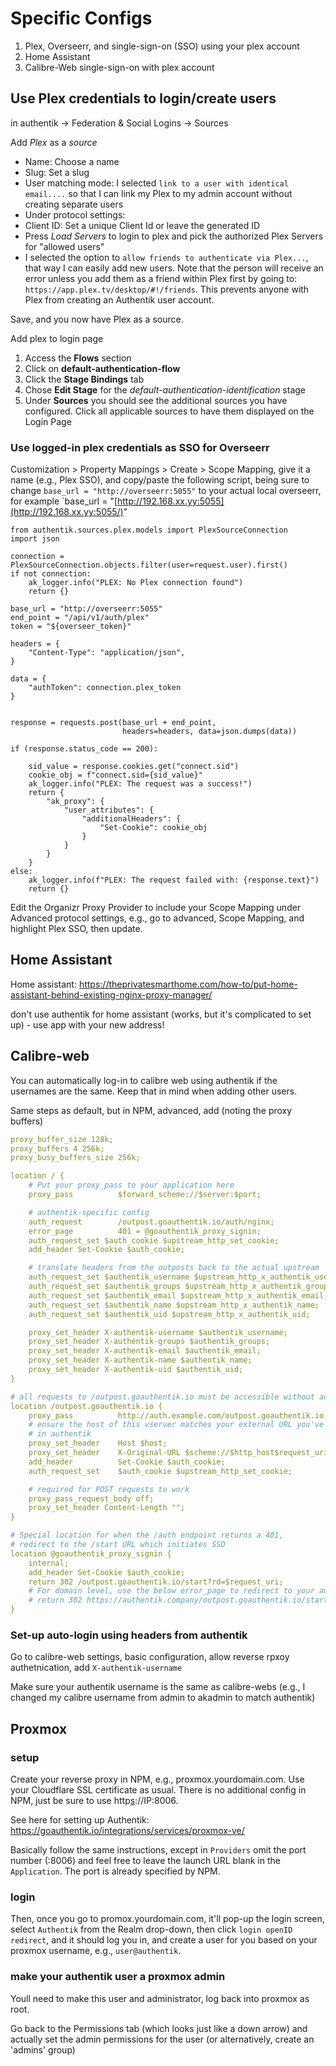 # Specific Configs

1. Plex, Overseerr, and single-sign-on (SSO) using your plex account
2. Home Assistant
3. Calibre-Web single-sign-on with plex account

## Use Plex credentials to login/create users

in authentik -> Federation & Social Logins -> Sources

Add *Plex* as a *source*

- Name: Choose a name
- Slug: Set a slug
- User matching mode: I selected `link to a user with identical email....` so that I can link my Plex to my admin account without creating separate users
- Under protocol settings:
- Client ID: Set a unique Client Id or leave the generated ID
- Press *Load Servers* to login to plex and pick the authorized Plex Servers for "allowed users"
- I selected the option to `allow friends to authenticate via Plex...`, that way I can easily add new users. Note that the person will receive an error unless you add them as a friend within Plex first by going to: `https://app.plex.tv/desktop/#!/friends`. This prevents anyone with Plex from creating an Authentik user account.

Save, and you now have Plex as a source.

Add plex to login page

1. Access the **Flows** section
2. Click on **default-authentication-flow**
3. Click the **Stage Bindings** tab
4. Chose **Edit Stage** for the *default-authentication-identification* stage
5. Under **Sources** you should see the additional sources you have configured. Click all applicable sources to have them displayed on the Login Page

### Use logged-in plex credentials as SSO for Overseerr

Customization > Property Mappings > Create > Scope Mapping, give it a name (e.g., Plex SSO), and copy/paste the following script, being sure to change `base_url = "http://overseerr:5055"` to your actual local overseerr, for example `base_url = "[http://192.168.xx.yy:5055](http://192.168.xx.yy:5055/)"

```
from authentik.sources.plex.models import PlexSourceConnection
import json

connection = PlexSourceConnection.objects.filter(user=request.user).first()
if not connection:
    ak_logger.info("PLEX: No Plex connection found")
    return {}

base_url = "http://overseerr:5055"
end_point = "/api/v1/auth/plex"
token = "${overseer_token}"

headers = {
    "Content-Type": "application/json",
}

data = {
    "authToken": connection.plex_token
}


response = requests.post(base_url + end_point,
                         headers=headers, data=json.dumps(data))

if (response.status_code == 200):

    sid_value = response.cookies.get("connect.sid")
    cookie_obj = f"connect.sid={sid_value}"
    ak_logger.info("PLEX: The request was a success!")
    return {
        "ak_proxy": {
            "user_attributes": {
                "additionalHeaders": {
                    "Set-Cookie": cookie_obj
                }
            }
        }
    }
else:
    ak_logger.info(f"PLEX: The request failed with: {response.text}")
    return {}
```

Edit the Organizr Proxy Provider to include your Scope Mapping under Advanced protocol settings, e.g., go to advanced, Scope Mapping, and highlight Plex SSO, then update.

## Home Assistant

Home assistant: https://theprivatesmarthome.com/how-to/put-home-assistant-behind-existing-nginx-proxy-manager/

don't use authentik for home assistant (works, but it's complicated to set up) - use app with your new address!

## Calibre-web 

You can automatically log-in to calibre web using authentik if the usernames are the same. Keep that in mind when adding other users.

Same steps as default, but in NPM, advanced, add (noting the proxy buffers)

```yaml
proxy_buffer_size 128k;
proxy_buffers 4 256k;
proxy_busy_buffers_size 256k;

location / {
    # Put your proxy_pass to your application here
    proxy_pass          $forward_scheme://$server:$port;

    # authentik-specific config
    auth_request        /outpost.goauthentik.io/auth/nginx;
    error_page          401 = @goauthentik_proxy_signin;
    auth_request_set $auth_cookie $upstream_http_set_cookie;
    add_header Set-Cookie $auth_cookie;

    # translate headers from the outposts back to the actual upstream
    auth_request_set $authentik_username $upstream_http_x_authentik_username;
    auth_request_set $authentik_groups $upstream_http_x_authentik_groups;
    auth_request_set $authentik_email $upstream_http_x_authentik_email;
    auth_request_set $authentik_name $upstream_http_x_authentik_name;
    auth_request_set $authentik_uid $upstream_http_x_authentik_uid;

    proxy_set_header X-authentik-username $authentik_username;
    proxy_set_header X-authentik-groups $authentik_groups;
    proxy_set_header X-authentik-email $authentik_email;
    proxy_set_header X-authentik-name $authentik_name;
    proxy_set_header X-authentik-uid $authentik_uid;
}

# all requests to /outpost.goauthentik.io must be accessible without authentication
location /outpost.goauthentik.io {
    proxy_pass          http://auth.example.com/outpost.goauthentik.io;
    # ensure the host of this vserver matches your external URL you've configured
    # in authentik
    proxy_set_header    Host $host;
    proxy_set_header    X-Original-URL $scheme://$http_host$request_uri;
    add_header          Set-Cookie $auth_cookie;
    auth_request_set    $auth_cookie $upstream_http_set_cookie;

    # required for POST requests to work
    proxy_pass_request_body off;
    proxy_set_header Content-Length "";
}

# Special location for when the /auth endpoint returns a 401,
# redirect to the /start URL which initiates SSO
location @goauthentik_proxy_signin {
    internal;
    add_header Set-Cookie $auth_cookie;
    return 302 /outpost.goauthentik.io/start?rd=$request_uri;
    # For domain level, use the below error_page to redirect to your authentik server with the full redirect path
    # return 302 https://authentik.company/outpost.goauthentik.io/start?rd=$scheme://$http_host$request_uri;
}
```

### Set-up auto-login using headers from authentik

Go to calibre-web settings, basic configuration, allow reverse rpxoy authetnication, add `X-authentik-username` 

Make sure your authentik username is the same as calibre-webs (e.g., I changed my calibre username from admin to akadmin to match authentik)

## Proxmox

### setup

Create your reverse proxy in NPM, e.g., proxmox.yourdomain.com. Use your Cloudflare SSL certificate as usual. There is no additional config in NPM, just be sure to use http<u>s</u>://IP:8006.

See here for setting up Authentik: https://goauthentik.io/integrations/services/proxmox-ve/

Basically follow the same instructions, except in `Providers` omit the port number (:8006) and feel free to leave the launch URL blank in the `Application`. The port is already specified by NPM.

### login

Then, once you go to promox.yourdomain.com, it'll pop-up the login screen, select `Authentik` from the Realm drop-down, then click `login openID redirect`, and it should log you in, and create a user for you based on your proxmox username, e.g., `user@authentik`.

### make your authentik user a proxmox admin

Youll need to make this user and administrator, log back into proxmox as root.

Go back to the Permissions tab (which looks just like a down arrow) and actually set the admin permissions for the user (or alternatively, create an 'admins' group)